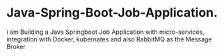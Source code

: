 # Java-Spring-Boot-Job-Application.
i am Building a Java Springboot Job Application with  micro-services, integration with Docker, kubernates and also RabbitMQ as the Message Broker

